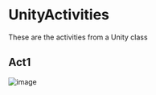 # UnityActivities
These are the activities from a Unity class

## Act1
![image](https://github.com/J053Fabi0/UnityActivities/assets/12930717/764d62dc-8785-4d3e-9f2c-c852e890e165)
